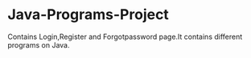 # Java-Programs-Project
Contains Login,Register and Forgotpassword page.It contains different programs on Java.
